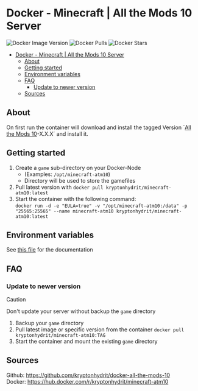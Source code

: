 # Docker - Minecraft | All the Mods 10 Server
![Docker Image Version](https://img.shields.io/docker/v/kryptonhydrit/minecraft-atm10)
![Docker Pulls](https://img.shields.io/docker/pulls/kryptonhydrit/minecraft-atm10)
![Docker Stars](https://img.shields.io/docker/stars/kryptonhydrit/minecraft-atm10)

- [Docker - Minecraft | All the Mods 10 Server](#docker---minecraft--all-the-mods-10-server)
  - [About](#about)
  - [Getting started](#getting-started)
  - [Environment variables](#environment-variables)
  - [FAQ](#faq)
    - [Update to newer version](#update-to-newer-version)
  - [Sources](#sources)


## About
On first run the container will download and install the tagged Version ´[All the Mods 10](https://www.curseforge.com/minecraft/modpacks/all-the-mods-10)-X.X.X´ and install it.

## Getting started

1. Create a `game` sub-directory on your Docker-Node
    - (Examples: `/opt/minecraft-atm10`)
    - Directory will be used to store the gamefiles
2. Pull latest version with `docker pull kryptonhydrit/minecraft-atm10:latest`
3. Start the container with the following command: \
  `docker run -d -e "EULA=true" -v "/opt/minecraft-atm10:/data" -p "25565:25565" --name minecraft-atm10 kryptonhydrit/minecraft-atm10:latest`

## Environment variables

See [this file](/docs/ENV_VARS.md) for the documentation

## FAQ

### Update to newer version
> [!CAUTION]
> Don't update your server without backup the `game` directory
1. Backup your `game` directory
2. Pull latest image or specific version from the container `docker pull kryptonhydrit/minecraft-atm10:TAG`
3. Start the container and mount the existing `game` directory

## Sources

Github: https://github.com/kryptonhydrit/docker-all-the-mods-10 \
Docker: https://hub.docker.com/r/kryptonhydrit/minecraft-atm10

